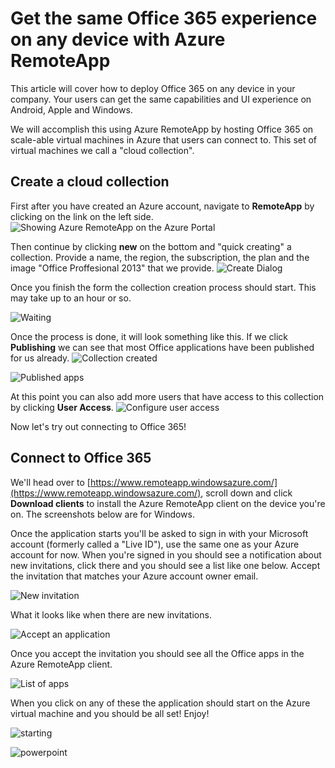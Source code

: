 <properties
   pageTitle="Get the same Office 365 experience on any device with Azure RemoteApp"
   description="Learn how to share any Office 365 app with your users by using Azure RemoteApp."
   services="remoteapp"
   documentationCenter=""
   authors="guscatalano"
   manager="mbaldwin"
   editor=""/>

<tags
   ms.service="remoteapp"
   ms.devlang="na"
   ms.topic="hero-article"
   ms.tgt_pltfrm="na"
   ms.workload="compute"
   ms.date="12/05/2015"
   ms.author="guscatal;elizapo"/>


# Get the same Office 365 experience on any device with Azure RemoteApp

This article will cover how to deploy Office 365 on any device in your company. Your users can get the same capabilities and UI experience on Android, Apple and Windows.

We will accomplish this using Azure RemoteApp by hosting Office 365 on scale-able virtual machines in Azure that users can connect to. This set of virtual machines we call a "cloud collection".

## Create a cloud collection

First after you have created an Azure account, navigate to **RemoteApp** by clicking on the link on the left side.
![Showing Azure RemoteApp on the Azure Portal](./media/remoteapp-tutorial-o365anywhere/1-menu.png)

Then continue by clicking **new** on the bottom and "quick creating" a collection. Provide a name, the region, the subscription, the plan and the image "Office Proffesional 2013" that we provide.
![Create Dialog](./media/remoteapp-tutorial-o365anywhere/2-quickcreate.png)

Once you finish the form the collection creation process should start. This may take up to an hour or so.

![Waiting](./media/remoteapp-tutorial-o365anywhere/3-waiting.png)

Once the process is done, it will look something like this. If we click **Publishing** we can see that most Office applications have been published for us already.
![Collection created](./media/remoteapp-tutorial-o365anywhere/4-done.png)

![Published apps](./media/remoteapp-tutorial-o365anywhere/5-publish.png)

At this point you can also add more users that have access to this collection by clicking **User Access**.
![Configure user access](./media/remoteapp-tutorial-o365anywhere/6-user.png)

Now let's try out connecting to Office 365!

## Connect to Office 365

We'll head over to [https://www.remoteapp.windowsazure.com/](https://www.remoteapp.windowsazure.com/), scroll down  and click **Download clients** to install the Azure RemoteApp client on the device you're on. The screenshots below are for Windows.

Once the application starts you'll be asked to sign in with your Microsoft account (formerly called a "Live ID"), use the same one as your Azure account for now. When you're signed in you should see a notification about new invitations, click there and you should see a list like one below. Accept the invitation that matches your Azure account owner email.

![New invitation](./media/remoteapp-tutorial-o365anywhere/7-araclient.png)

What it looks like when there are new invitations.

![Accept an application](./media/remoteapp-tutorial-o365anywhere/8-invitation.png)

Once you accept the invitation you should see all the Office apps in the Azure RemoteApp client.

![List of apps](./media/remoteapp-tutorial-o365anywhere/9-work.png)

When you click on any of these the application should start on the Azure virtual machine and you should be all set! Enjoy!

![starting](./media/remoteapp-tutorial-o365anywhere/10-arastart.png)

![powerpoint](./media/remoteapp-tutorial-o365anywhere/11-pp.png)
